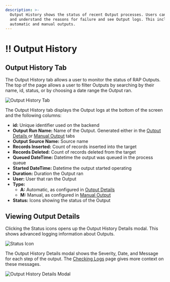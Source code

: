 ```yaml
---
description: >-
  Output History shows the status of recent Output processes. Users can diagnose
  and understand the reasons for failure and see Output logs. This includes both
  automatic and manual outputs.
---
```


# !! Output History

## Output History Tab <a id="validations-screen"></a>

The Output History tab allows a user to monitor the status of RAP Outputs. The top of the page allows a user to filter Outputs by searching by their name, id, status, or by choosing a date range the Output ran.

![Output History Tab](../../../.gitbook/assets/image%20%2885%29.png)

The Output History tab displays the Output logs at the bottom of the screen and the following columns:

* **id:** Unique identifier used on the backend
* **Output Run Name:** Name of the Output. Generated either in the [Output Details ](output-details.md)or [Manual Output]() tabs
* **Output Source Name:** Source name
* **Records Inserted:** Count of records inserted into the target
* **Records Deleted:** Count of records deleted from the target
* **Queued DateTime:** Datetime the output was queued in the process queue
* **Started DateTime:** Datetime the output started operating
* **Duration:** Duration the Output ran
* **User:** User that ran the Output
* **Type:** 
  * **A:** Automatic, as configured in [Output Details](output-details.md)
  * **M:** Manual, as configured in [Manual Output]() 
* **Status:** Icons showing the status of the Output

## Viewing Output Details

Clicking the Status icons opens up the Output History Details modal. This shows advanced logging information about Outputs.

![Status Icon](../../../.gitbook/assets/image%20%289%29.png)

The Output History Details modal shows the Severity, Date, and Message for each step of the output. The [Checking Logs]() page gives more context on these messages.

![Output History Details Modal](../../../.gitbook/assets/image%20%2813%29.png)



